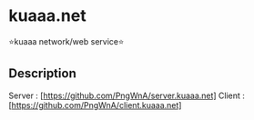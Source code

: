 # kuaaa.net
⭐kuaaa network/web service⭐

## Description
Server : [https://github.com/PngWnA/server.kuaaa.net]
Client : [https://github.com/PngWnA/client.kuaaa.net]